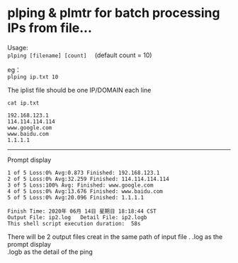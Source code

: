 # plping   & plmtr     for batch processing IPs from file...

Usage:  
`plping [filename] [count]  ` (default count = 10)
  
eg：  
`plping ip.txt 10  `
  

The iplist file should be one IP/DOMAIN each line  
```
cat ip.txt  

192.168.123.1
114.114.114.114
www.google.com
www.baidu.com
1.1.1.1  
```
---
Prompt display
```ubuntu
1 of 5 Loss:0% Avg:0.873 Finished: 192.168.123.1
2 of 5 Loss:0% Avg:32.259 Finished: 114.114.114.114
3 of 5 Loss:100% Avg: Finished: www.google.com
4 of 5 Loss:0% Avg:13.676 Finished: www.baidu.com
5 of 5 Loss:0% Avg:20.096 Finished: 1.1.1.1

Finish Time: 2020年 06月 14日 星期日 18:18:44 CST
Output File: ip2.log   Detail File: ip2.logb
This shell script execution duration:  58s
```
There will be 2 output files creat in the same path of input file .
.log  as the prompt display  
.logb as the detail of the ping
